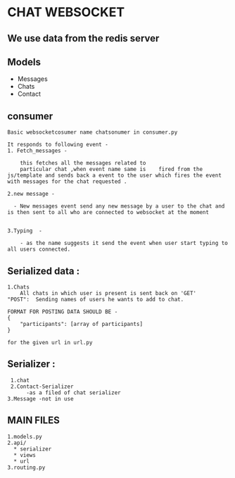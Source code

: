 #  CHAT WEBSOCKET

## We use data from the redis server 


## Models

   * Messages 
   * Chats 
   * Contact

## consumer 
    Basic websocketcosumer name chatsonumer in consumer.py 

    It responds to following event -
    1. Fetch_messages -

        this fetches all the messages related to
        particular chat ,when event name same is    fired from the js/template and sends back a event to the user which fires the event with messages for the chat requested . 

    2.new message -

      - New messages event send any new message by a user to the chat and is then sent to all who are connected to websocket at the moment


    3.Typing  -

        - as the name suggests it send the event when user start typing to all users connected.



## Serialized data :
    1.Chats 
        All chats in which user is present is sent back on 'GET'
    "POST":  Sending names of users he wants to add to chat.

    FORMAT FOR POSTING DATA SHOULD BE -
    {
        "participants": [array of participants]
    }
    
    for the given url in url.py
    

## Serializer :
     1.chat
     2.Contact-Serializer 
          -as a filed of chat serializer 
    3.Message -not in use 




## MAIN FILES 
    1.models.py 
    2.api/
      * serializer 
      * views 
      * url 
    3.routing.py 
    